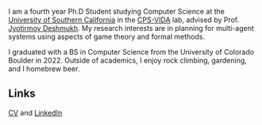 
I am a fourth year Ph.D Student studying Computer Science at the [University of Southern California](https://cs.usc.edu) in the [CPS-VIDA](https://cps-vida.github.io) lab, advised by Prof. [Jyotirmoy Deshmukh](https://jdeshmukh.github.io/). My research interests are in planning for multi-agent systems using aspects of game theory and formal methods. 

I graduated with a BS in Computer Science from the University of Colorado Boulder in 2022. Outside of academics, I enjoy rock climbing, gardening, and I homebrew beer. 

## Links

[CV](resume.pdf) and [LinkedIn](https://www.linkedin.com/in/sam-williams-ab18a1171)